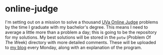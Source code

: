 online-judge
============

I'm setting out on a mission to solve a thousand [UVa Online Judge](http://uva.onlinejudge.org/) problems by the time I graduate with my bachelor's degree.  This means I need to average a little more than a problem a day; this is going to be the repository for my solutions.  My best solutions will be stored in the `potw` (*P*roblem *O*f *T*he *W*eek) directory with more detailed comments.  These will be uploaded to [my blog](http://apnorton.blogspot.com) every Monday, along with an explanation of the program.
